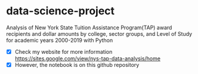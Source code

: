 # data-science-project
Analysis of New York State Tuition Assistance Program(TAP) award recipients and dollar amounts by college, sector groups, and Level of Study for academic years 2000-2019 with Python

- [x] Check my website for more information https://sites.google.com/view/nys-tap-data-analysis/home
- [x] However, the notebook is on this github repository
